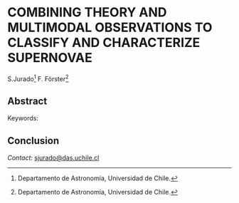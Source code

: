 # COMBINING THEORY AND MULTIMODAL OBSERVATIONS TO CLASSIFY AND CHARACTERIZE SUPERNOVAE

S.Jurado[^1] F. Förster[^1]
[^1]: Departamento de Astronomía, Universidad de Chile.

Abstract
---

Keywords:

Conclusion
---

*Contact:* sjurado@das.uchile.cl
